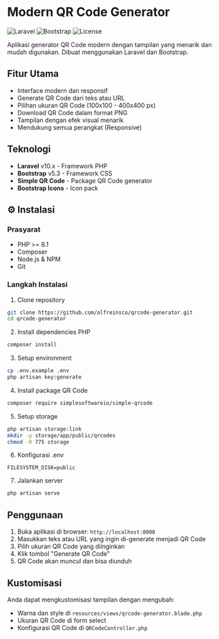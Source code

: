 # Modern QR Code Generator

![Laravel](https://img.shields.io/badge/Laravel-10.x-red.svg)
![Bootstrap](https://img.shields.io/badge/Bootstrap-5.3-purple.svg)
![License](https://img.shields.io/badge/License-MIT-blue.svg)

Aplikasi generator QR Code modern dengan tampilan yang menarik dan mudah digunakan. Dibuat menggunakan Laravel dan Bootstrap.

##  Fitur Utama

-    Interface modern dan responsif
-    Generate QR Code dari teks atau URL
-    Pilihan ukuran QR Code (100x100 - 400x400 px)
-    Download QR Code dalam format PNG
-    Tampilan dengan efek visual menarik
-    Mendukung semua perangkat (Responsive)

##  Teknologi

-   **Laravel** v10.x - Framework PHP
-   **Bootstrap** v5.3 - Framework CSS
-   **Simple QR Code** - Package QR Code generator
-   **Bootstrap Icons** - Icon pack

## ⚙️ Instalasi

### Prasyarat

-   PHP >= 8.1
-   Composer
-   Node.js & NPM
-   Git

### Langkah Instalasi

1. Clone repository

```bash
git clone https://github.com/alfreinsco/qrcode-generator.git
cd qrcode-generator
```

2. Install dependencies PHP

```bash
composer install
```

3. Setup environment

```bash
cp .env.example .env
php artisan key:generate
```

4. Install package QR Code

```bash
composer require simplesoftwareio/simple-qrcode
```

5. Setup storage

```bash
php artisan storage:link
mkdir -p storage/app/public/qrcodes
chmod -R 775 storage
```

6. Konfigurasi .env

```env
FILESYSTEM_DISK=public
```

7. Jalankan server

```bash
php artisan serve
```

##  Penggunaan

1. Buka aplikasi di browser: `http://localhost:8000`
2. Masukkan teks atau URL yang ingin di-generate menjadi QR Code
3. Pilih ukuran QR Code yang diinginkan
4. Klik tombol "Generate QR Code"
5. QR Code akan muncul dan bisa diunduh

##  Kustomisasi

Anda dapat mengkustomisasi tampilan dengan mengubah:

-   Warna dan style di `resources/views/qrcode-generator.blade.php`
-   Ukuran QR Code di form select
-   Konfigurasi QR Code di `QRCodeController.php`

